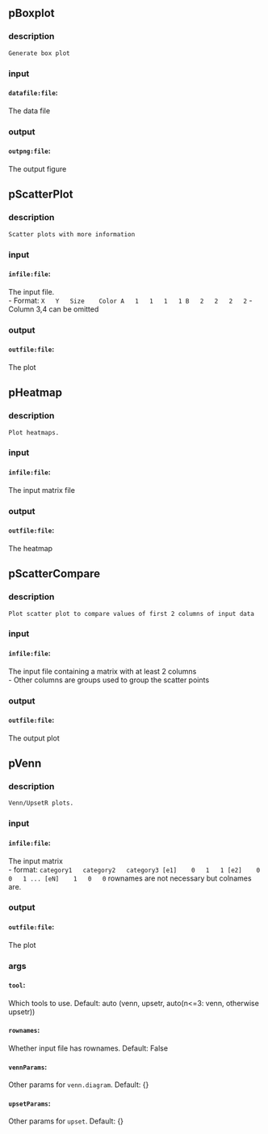
## pBoxplot

### description
	Generate box plot

### input
#### `datafile:file`:
 The data file  

### output
#### `outpng:file`:
 The output figure  

## pScatterPlot

### description
	Scatter plots with more information

### input
#### `infile:file`:
 The input file.  
	- Format:
	```
		X	Y	Size	Color
	A	1	1	1	1
	B	2	2	2	2
	```
	- Column 3,4 can be omitted

### output
#### `outfile:file`:
 The plot  

## pHeatmap

### description
	Plot heatmaps.

### input
#### `infile:file`:
 The input matrix file  

### output
#### `outfile:file`:
 The heatmap  

## pScatterCompare

### description
	Plot scatter plot to compare values of first 2 columns of input data

### input
#### `infile:file`:
 The input file containing a matrix with at least 2 columns  
		- Other columns are groups used to group the scatter points

### output
#### `outfile:file`:
 The output plot  

## pVenn

### description
	Venn/UpsetR plots.

### input
#### `infile:file`:
 The input matrix  
		- format:
		```
			category1	category2	category3
		[e1]	0	1	1
		[e2]	0	0	1
		...
		[eN]	1	0	0
		```
		rownames are not necessary but colnames are.

### output
#### `outfile:file`:
 The plot  

### args
#### `tool`:
 Which tools to use. Default: auto (venn, upsetr, auto(n<=3: venn, otherwise upsetr))  
#### `rownames`:
 Whether input file has rownames. Default: False  
#### `vennParams`:
 Other params for `venn.diagram`. Default: {}  
#### `upsetParams`:
 Other params for `upset`. Default: {}  
